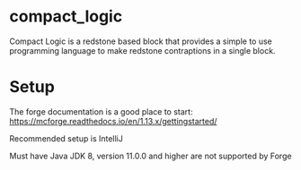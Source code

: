 # compact_logic
Compact Logic is a redstone based block that provides a simple to use programming language to make redstone contraptions in a single block. 

# Setup
The forge documentation is a good place to start:
https://mcforge.readthedocs.io/en/1.13.x/gettingstarted/

Recommended setup is IntelliJ

Must have Java JDK 8, version 11.0.0 and higher are not supported by Forge
